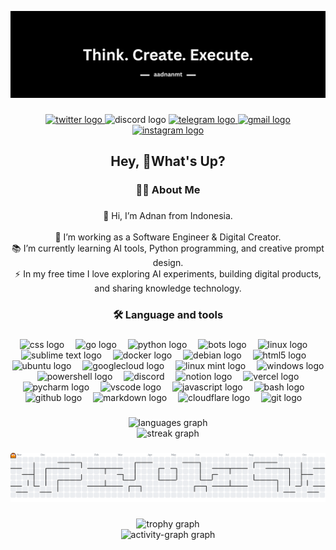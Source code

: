 ![👋 Hi, my name is Adnan Slamet Wibowo](img-github/quotes.png)

###

<div align="center">
  <a href="https://x.com/aayacreator" target="_blank">
    <img src="https://raw.githubusercontent.com/maurodesouza/profile-readme-generator/master/src/assets/icons/social/twitter/default.svg" width="50" height="33" alt="twitter logo"  />
  </a>
  <img src="https://raw.githubusercontent.com/maurodesouza/profile-readme-generator/master/src/assets/icons/social/discord/default.svg" width="50" height="33" alt="discord logo"  />
  <a href="https://t.me/aadnanmtech" target="_blank">
    <img src="https://raw.githubusercontent.com/maurodesouza/profile-readme-generator/master/src/assets/icons/social/telegram/default.svg" width="50" height="33" alt="telegram logo"  />
  </a>
  <a href="mailto:aadnanmtcontact@gmail.com" target="_blank">
    <img src="https://raw.githubusercontent.com/maurodesouza/profile-readme-generator/master/src/assets/icons/social/gmail/default.svg" width="50" height="33" alt="gmail logo"  />
  </a>
  <a href="https://instagram.com/aadnanmt" target="_blank">
    <img src="https://raw.githubusercontent.com/maurodesouza/profile-readme-generator/master/src/assets/icons/social/instagram/default.svg" width="50" height="33" alt="instagram logo"  />
  </a>
</div>

###

<h2 align="center">Hey, 👋What's Up?</h2>

###

<h3 align="center">👩‍💻  About Me</h3>

###

<p align="center">👋 Hi, I’m Adnan from Indonesia.<br><br>🔭 I’m working as a Software Engineer & Digital Creator.<br>📚 I’m currently learning AI tools, Python programming, and creative prompt design.<br>⚡ In my free time I love exploring AI experiments, building digital products, and sharing knowledge technology.</p>

###

<h3 align="center">🛠 Language and tools</h3>

###

<div align="center">
  <img src="https://skillicons.dev/icons?i=css" height="50" alt="css logo"  />
  <img width="10" />
  <img src="https://skillicons.dev/icons?i=go" height="50" alt="go logo"  />
  <img width="10" />
  <img src="https://skillicons.dev/icons?i=py" height="50" alt="python logo"  />
  <img width="10" />
  <img src="https://skillicons.dev/icons?i=bots" height="50" alt="bots logo"  />
  <img width="10" />
  <img src="https://skillicons.dev/icons?i=linux" height="50" alt="linux logo"  />
  <img width="10" />
  <img src="https://skillicons.dev/icons?i=sublime" height="50" alt="sublime text logo"  />
  <img width="10" />
  <img src="https://skillicons.dev/icons?i=docker" height="50" alt="docker logo"  />
  <img width="10" />
  <img src="https://skillicons.dev/icons?i=debian" height="50" alt="debian logo"  />
  <img width="10" />
  <img src="https://skillicons.dev/icons?i=html" height="50" alt="html5 logo"  />
  <img width="10" />
  <img src="https://skillicons.dev/icons?i=ubuntu" height="50" alt="ubuntu logo"  />
  <img width="10" />
  <img src="https://skillicons.dev/icons?i=gcp" height="50" alt="googlecloud logo"  />
  <img width="10" />
  <img src="https://skillicons.dev/icons?i=mint" height="50" alt="linux mint logo"  />
  <img width="10" />
  <img src="https://skillicons.dev/icons?i=windows" height="50" alt="windows logo"  />
  <img width="10" />
  <img src="https://skillicons.dev/icons?i=powershell" height="50" alt="powershell logo"  />
  <img width="10" />
  <img src="https://skillicons.dev/icons?i=discord" height="50" alt="discord"  />
  <img width="10" />
  <img src="https://skillicons.dev/icons?i=notion" height="50" alt="notion logo"  />
  <img width="10" />
  <img src="https://skillicons.dev/icons?i=vercel" height="50" alt="vercel logo"  />
  <img width="10" />
  <img src="https://skillicons.dev/icons?i=pycharm" height="50" alt="pycharm logo"  />
  <img width="10" />
  <img src="https://skillicons.dev/icons?i=vscode" height="50" alt="vscode logo"  />
  <img width="10" />
  <img src="https://skillicons.dev/icons?i=js" height="50" alt="javascript logo"  />
  <img width="10" />
  <img src="https://skillicons.dev/icons?i=bash" height="50" alt="bash logo"  />
  <img width="10" />
  <img src="https://skillicons.dev/icons?i=github" height="50" alt="github logo"  />
  <img width="10" />
  <img src="https://skillicons.dev/icons?i=md" height="50" alt="markdown logo"  />
  <img width="10" />
  <img src="https://skillicons.dev/icons?i=cloudflare" height="50" alt="cloudflare logo"  />
  <img width="10" />
  <img src="https://skillicons.dev/icons?i=git" height="50" alt="git logo"  />
  <img width="10" />
</div>

###

<div align="center">
  <img src="https://github-readme-stats.vercel.app/api/top-langs?username=aadnanmt&locale=en&hide_title=false&layout=compact&card_width=320&langs_count=5&theme=blueberry&hide_border=false&order=2" height="150" alt="languages graph" /> <br>
  <img src="https://streak-stats.demolab.com?user=aadnanmt&locale=en&mode=weekly&theme=blueberry&hide_border=false&border_radius=5&order=3" height="150" alt="streak graph" /> <br>
  
###

<picture>
  <source media="(prefers-color-scheme: dark)" srcset="https://raw.githubusercontent.com/aadnanmt/aadnanmt/output/pacman-contribution-graph-dark.svg">
  <source media="(prefers-color-scheme: light)" srcset="https://raw.githubusercontent.com/aadnanmt/aadnanmt/output/pacman-contribution-graph.svg">
  <img alt="pacman contribution graph" src="https://raw.githubusercontent.com/aadnanmt/aadnanmt/output/pacman-contribution-graph.svg">
</picture> <br>

###
  <img src="https://github-profile-trophy.vercel.app?username=aadnanmt&theme=discord&column=-1&row=1&margin-w=8&margin-h=8&no-bg=true&no-frame=false&order=4" height="150" alt="trophy graph" /> <br>
  <img src="https://github-readme-activity-graph.vercel.app/graph?username=aadnanmt&radius=16&theme=github-dark&area=true&order=5&hide_title=true&hide_border=false" height="300" alt="activity-graph graph"  />
</div>

###

